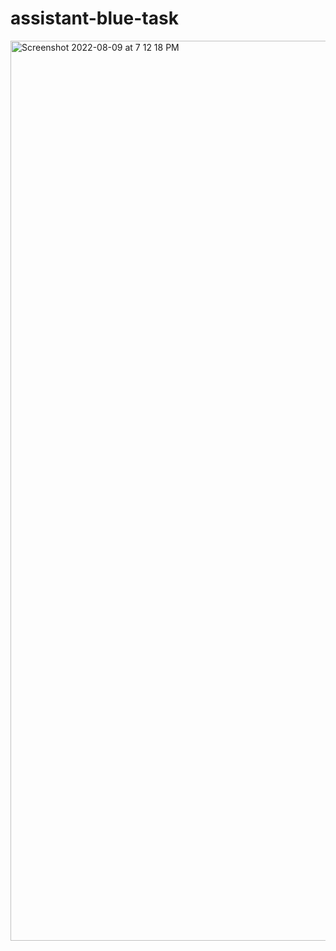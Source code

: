 # assistant-blue-task
<img width="1440" alt="Screenshot 2022-08-09 at 7 12 18 PM" src="https://user-images.githubusercontent.com/86219774/183664476-4b0e52d5-c5e8-4ed0-9950-baf13fd81475.png">
